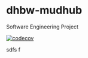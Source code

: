 # dhbw-mudhub
Software Engineering Project

[![codecov](https://codecov.io/gh/MUDHub/MUDhub/branch/develop/graph/badge.svg)](https://codecov.io/gh/MUDHub/MUDhub)

sdfs
f

